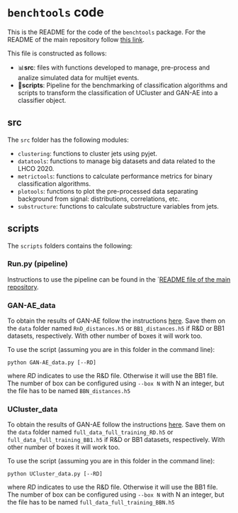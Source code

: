 # `benchtools` code

This is the README for the code of the `benchtools` package. For the README of the main repository follow [this link](https://github.com/marianaiv/benchmark_clalgoritmos/blob/main/README.md).

This file is constructed as follows:

- :bar_chart:**src**: files with functions developed to manage, pre-process and analize simulated data for multijet events.
- :small_orange_diamond:**scripts**: Pipeline for the benchmarking of classification algorithms and scripts to transform the classification of UCluster and GAN-AE into a classifier object.

## src
The `src` folder has the following modules:
- `clustering`: functions to cluster jets using pyjet.
- `datatools`: functions to manage big datasets and data related to the LHCO 2020.
- `metrictools`: functions to calculate performance metrics for binary classification algorithms.
- `plotools`: functions to plot the pre-processed data separating background from signal: distributions, correlations, etc.
- `substructure`: functions to calculate substructure variables from jets.
## scripts
The `scripts` folders contains the following:
### Run.py (pipeline)
Instructions to use the pipeline can be found in the ´[README file of the main repository](https://github.com/marianaiv/benchmark_clalgoritmos/blob/main/README.md).
### GAN-AE_data
To obtain the results of GAN-AE follow the instructions [here](https://github.com/marianaiv/GAN-AE_LHCOlympics). Save them on the `data` folder named `RnD_distances.h5` or `BB1_distances.h5` if R&D or BB1 datasets, respectively. With other number of boxes it will work too.

To use the script (assuming you are in this folder in the command line):
```
python GAN-AE_data.py [--RD]
```
where *RD* indicates to use the R&D file. Otherwise it will use the BB1 file. The number of box can be configured using `--box N` with N an integer, but the file has to be named `BBN_distances.h5`
### UCluster_data
To obtain the results of GAN-AE follow the instructions [here](https://github.com/marianaiv/UCluster). Save them on the `data` folder named `full_data_full_training_RD.h5` or `full_data_full_training_BB1.h5` if R&D or BB1 datasets, respectively. With other number of boxes it will work too. 

To use the script (assuming you are in this folder in the command line):
```
python UCluster_data.py [--RD]
```
where *RD* indicates to use the R&D file. Otherwise it will use the BB1 file. The number of box can be configured using `--box N` with N an integer, but the file has to be named `full_data_full_training_BBN.h5`